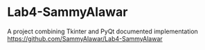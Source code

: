 # Lab4-SammyAlawar
A project combining Tkinter and PyQt documented implementation
https://github.com/SammyAlawar/Lab4-SammyAlawar
